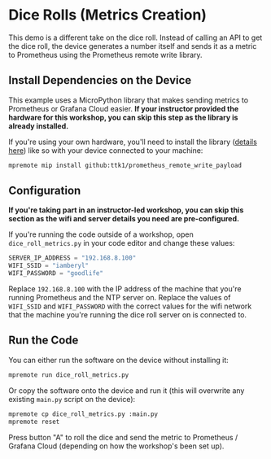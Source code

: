 # Dice Rolls (Metrics Creation)

This demo is a different take on the dice roll. Instead of calling an API to get the dice roll, the device generates a number itself and sends it as a metric to Prometheus using the Prometheus remote write library.

## Install Dependencies on the Device

This example uses a MicroPython library that makes sending metrics to Prometheus or Grafana Cloud easier.  **If your instructor provided the hardware for this workshop, you can skip this step as the library is already installed.**

If you're using your own hardware, you'll need to install the library ([details here](https://github.com/ttk1/prometheus_remote_write_payload)) like so with your device connected to your machine:

```bash
mpremote mip install github:ttk1/prometheus_remote_write_payload
```

## Configuration

**If you're taking part in an instructor-led workshop, you can skip this section as the wifi and server details you need are pre-configured.**

If you're running the code outside of a workshop, open `dice_roll_metrics.py` in your code editor and change these values:

```python
SERVER_IP_ADDRESS = "192.168.8.100"
WIFI_SSID = "iamberyl"
WIFI_PASSWORD = "goodlife"
```

Replace `192.168.8.100` with the IP address of the machine that you're running Prometheus and the NTP server on.  Replace the values of `WIFI_SSID` and `WIFI_PASSWORD` with the correct values for the wifi network that the machine you're running the dice roll server on is connected to.

## Run the Code

You can either run the software on the device without installing it:

```bash
mpremote run dice_roll_metrics.py
```

Or copy the software onto the device and run it (this will overwrite any existing `main.py` script on the device):

```bash
mpremote cp dice_roll_metrics.py :main.py
mpremote reset
```

Press button "A" to roll the dice and send the metric to Prometheus / Grafana Cloud (depending on how the workshop's been set up).
